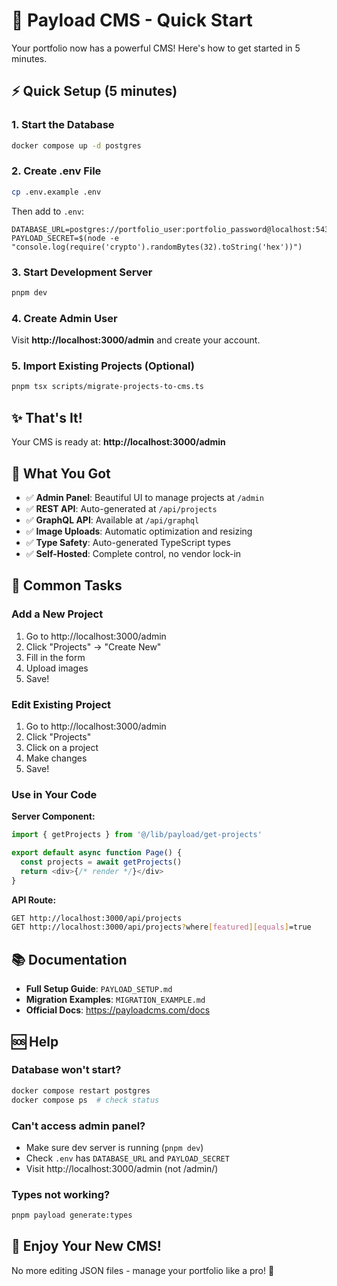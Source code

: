 # 🚀 Payload CMS - Quick Start

Your portfolio now has a powerful CMS! Here's how to get started in 5 minutes.

## ⚡ Quick Setup (5 minutes)

### 1. Start the Database
```bash
docker compose up -d postgres
```

### 2. Create .env File
```bash
cp .env.example .env
```

Then add to `.env`:
```env
DATABASE_URL=postgres://portfolio_user:portfolio_password@localhost:5432/portfolio_cms
PAYLOAD_SECRET=$(node -e "console.log(require('crypto').randomBytes(32).toString('hex'))")
```

### 3. Start Development Server
```bash
pnpm dev
```

### 4. Create Admin User
Visit **http://localhost:3000/admin** and create your account.

### 5. Import Existing Projects (Optional)
```bash
pnpm tsx scripts/migrate-projects-to-cms.ts
```

## ✨ That's It!

Your CMS is ready at: **http://localhost:3000/admin**

## 📖 What You Got

- ✅ **Admin Panel**: Beautiful UI to manage projects at `/admin`
- ✅ **REST API**: Auto-generated at `/api/projects`
- ✅ **GraphQL API**: Available at `/api/graphql`
- ✅ **Image Uploads**: Automatic optimization and resizing
- ✅ **Type Safety**: Auto-generated TypeScript types
- ✅ **Self-Hosted**: Complete control, no vendor lock-in

## 📝 Common Tasks

### Add a New Project
1. Go to http://localhost:3000/admin
2. Click "Projects" → "Create New"
3. Fill in the form
4. Upload images
5. Save!

### Edit Existing Project
1. Go to http://localhost:3000/admin
2. Click "Projects"
3. Click on a project
4. Make changes
5. Save!

### Use in Your Code

**Server Component:**
```typescript
import { getProjects } from '@/lib/payload/get-projects'

export default async function Page() {
  const projects = await getProjects()
  return <div>{/* render */}</div>
}
```

**API Route:**
```bash
GET http://localhost:3000/api/projects
GET http://localhost:3000/api/projects?where[featured][equals]=true
```

## 📚 Documentation

- **Full Setup Guide**: `PAYLOAD_SETUP.md`
- **Migration Examples**: `MIGRATION_EXAMPLE.md`
- **Official Docs**: https://payloadcms.com/docs

## 🆘 Help

### Database won't start?
```bash
docker compose restart postgres
docker compose ps  # check status
```

### Can't access admin panel?
- Make sure dev server is running (`pnpm dev`)
- Check `.env` has `DATABASE_URL` and `PAYLOAD_SECRET`
- Visit http://localhost:3000/admin (not /admin/)

### Types not working?
```bash
pnpm payload generate:types
```

## 🎉 Enjoy Your New CMS!

No more editing JSON files - manage your portfolio like a pro! 🚀
